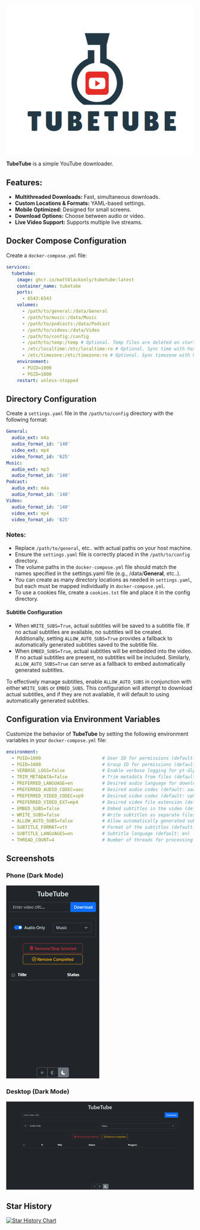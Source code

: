 ![Logo](tubetube/static/tubetube.png)


**TubeTube** is a simple YouTube downloader.


## Features:
- **Multithreaded Downloads:** Fast, simultaneous downloads.
- **Custom Locations & Formats:** YAML-based settings.
- **Mobile Optimized:** Designed for small screens.
- **Download Options:** Choose between audio or video.
- **Live Video Support:** Supports multiple live streams.


## Docker Compose Configuration

Create a `docker-compose.yml` file:

```yaml
services:
  tubetube:
    image: ghcr.io/mattblackonly/tubetube:latest
    container_name: tubetube
    ports:
      - 6543:6543
    volumes:
      - /path/to/general:/data/General
      - /path/to/music:/data/Music
      - /path/to/podcasts:/data/Podcast
      - /path/to/videos:/data/Video
      - /path/to/config:/config
      - /path/to/temp:/temp # Optional. Temp files are deleted on startup.
      - /etc/localtime:/etc/localtime:ro # Optional. Sync time with host.
      - /etc/timezone:/etc/timezone:ro # Optional. Sync timezone with host.
    environment:
      - PUID=1000
      - PGID=1000
    restart: unless-stopped
```


## Directory Configuration

Create a `settings.yaml` file in the `/path/to/config` directory with the following format:

```yaml
General:
  audio_ext: m4a
  audio_format_id: '140'
  video_ext: mp4
  video_format_id: '625'
Music:
  audio_ext: mp3
  audio_format_id: '140'
Podcast:
  audio_ext: m4a
  audio_format_id: '140'
Video:
  audio_format_id: '140'
  video_ext: mp4
  video_format_id: '625'

```


### Notes:

- Replace `/path/to/general`, etc.. with actual paths on your host machine.
- Ensure the `settings.yaml` file is correctly placed in the `/path/to/config` directory.
- The volume paths in the `docker-compose.yml` file should match the names specified in the settings.yaml file (e.g., /data/**General**, etc..).
- You can create as many directory locations as needed in `settings.yaml`, but each must be mapped individually in `docker-compose.yml`.
- To use a cookies file, create a `cookies.txt` file and place it in the config directory.

#### Subtitle Configuration

- When `WRITE_SUBS=True`, actual subtitles will be saved to a subtitle file. If no actual subtitles are available, no subtitles will be created. Additionally, setting `ALLOW_AUTO_SUBS=True` provides a fallback to automatically generated subtitles saved to the subtitle file.
- When `EMBED_SUBS=True`, actual subtitles will be embedded into the video. If no actual subtitles are present, no subtitles will be included. Similarly, `ALLOW_AUTO_SUBS=True` can serve as a fallback to embed automatically generated subtitles.

To effectively manage subtitles, enable `ALLOW_AUTO_SUBS` in conjunction with either `WRITE_SUBS` or `EMBED_SUBS`. This configuration will attempt to download actual subtitles, and if they are not available, it will default to using automatically generated subtitles.

## Configuration via Environment Variables

Customize the behavior of **TubeTube** by setting the following environment variables in your `docker-compose.yml` file:

```yaml
environment:
  - PUID=1000                       # User ID for permissions (default: 1000)
  - PGID=1000                       # Group ID for permissions (default: 1000)
  - VERBOSE_LOGS=false              # Enable verbose logging for yt-dlp (default: false)
  - TRIM_METADATA=false             # Trim metadata from files (default: false)
  - PREFERRED_LANGUAGE=en           # Desired audio language for downloads (default: en)
  - PREFERRED_AUDIO_CODEC=aac       # Desired audio codec (default: aac)
  - PREFERRED_VIDEO_CODEC=vp9       # Desired video codec (default: vp9)
  - PREFERRED_VIDEO_EXT=mp4         # Desired video file extension (default: mp4)
  - EMBED_SUBS=false                # Embed subtitles in the video (default: false)
  - WRITE_SUBS=false                # Write subtitles as separate files (default: false)
  - ALLOW_AUTO_SUBS=false           # Allow automatically generated subtitles as a fallback (default: true)
  - SUBTITLE_FORMAT=vtt             # Format of the subtitles (default: vtt)
  - SUBTITLE_LANGUAGES=en           # Subtitle language (default: en)
  - THREAD_COUNT=4                  # Number of threads for processing (default: 4)
```

## Screenshots

### Phone (Dark Mode)

![Phone](tubetube/static/phone-screenshot.png)



### Desktop (Dark Mode)

![Screenshot](tubetube/static/screenshot.png)


## Star History

<a href="https://star-history.com/#mattblackonly/tubetube&Date">
 <picture>
   <source media="(prefers-color-scheme: dark)" srcset="https://api.star-history.com/svg?repos=mattblackonly/tubetube&type=Date&theme=dark" />
   <source media="(prefers-color-scheme: light)" srcset="https://api.star-history.com/svg?repos=mattblackonly/tubetube&type=Date" />
   <img alt="Star History Chart" src="https://api.star-history.com/svg?repos=mattblackonly/tubetube&type=Date" />
 </picture>
</a>
